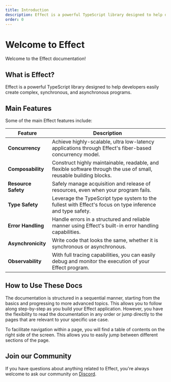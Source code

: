 ```yaml
---
title: Introduction
description: Effect is a powerful TypeScript library designed to help developers easily create complex, synchronous, and asynchronous programs.
order: 0
---
```


# Welcome to Effect

Welcome to the Effect documentation!

## What is Effect?

Effect is a powerful TypeScript library designed to help developers
easily create complex, synchronous, and asynchronous programs.

## Main Features

Some of the main Effect features include:

| **Feature**         | **Description**                                                                                                    |
| ------------------- | ------------------------------------------------------------------------------------------------------------------ |
| **Concurrency**     | Achieve highly-scalable, ultra low-latency applications through Effect's fiber-based concurrency model.            |
| **Composability**   | Construct highly maintainable, readable, and flexible software through the use of small, reusable building blocks. |
| **Resource Safety** | Safely manage acquisition and release of resources, even when your program fails.                                  |
| **Type Safety**     | Leverage the TypeScript type system to the fullest with Effect's focus on type inference and type safety.          |
| **Error Handling**  | Handle errors in a structured and reliable manner using Effect's built-in error handling capabilities.             |
| **Asynchronicity**  | Write code that looks the same, whether it is synchronous or asynchronous.                                         |
| **Observability**   | With full tracing capabilities, you can easily debug and monitor the execution of your Effect program.             |

## How to Use These Docs

The documentation is structured in a sequential manner, starting from the basics and progressing to more advanced topics. This allows you to follow along step-by-step as you build your Effect application. However, you have the flexibility to read the documentation in any order or jump directly to the pages that are relevant to your specific use case.

To facilitate navigation within a page, you will find a table of contents on the right side of the screen. This allows you to easily jump between different sections of the page.

## Join our Community

If you have questions about anything related to Effect,
you're always welcome to ask our community on [Discord](https://discord.gg/effect-ts).
